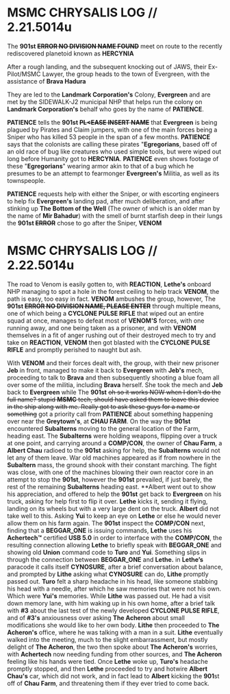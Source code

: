 # MSMC CHRYSALIS LOG // 2.21.5014u 

The **901st ~~ERROR NO DIVISION NAME FOUND~~** meet on route to the recently rediscovered planetoid known as **HERCYNIA** 

After a rough landing, and the subsequent knocking out of JAWS, their Ex-Pilot/MSMC Lawyer, the group heads to the town of Evergreen, with the assistance of **Brava Hadura** 

They are led to the **Landmark Corporation's** Colony, **Evergreen** and are met by the SIDEWALK-J2 municipal NHP that helps run the colony on **Landmark Corporation's** behalf who goes by the name of **PATIENCE**. 

**PATIENCE** tells the **901st ~~PL<EASE INSERT NAME~~** that **Evergreen** is being plagued by Pirates and Claim jumpers, with one of the main forces being a Sniper who has killed 53 people in the span of a few months. **PATIENCE** says that the colonists are calling these pirates "**Egregorians**, based off of an old race of bug like creatures who used simple tools, but were wiped out long before Humanity got to **HERCYNIA**. **PATIENCE** even shows footage of these "**Egregorians**" wearing armor akin to that of a bug which he presumes to be an attempt to fearmonger **Evergreen's** Militia, as well as its townspeople. 

**PATIENCE** requests help with either the Sniper, or with escorting engineers to help fix **Evergreen's** landing pad, after much deliberation, and after stinking up **The Bottom of the Well** (The owner of which is an older man by the name of **Mir Bahadur**) with the smell of burnt starfish deep in their lungs the **901st ~~ERROR~~** chose to go after the Sniper, **VENOM** 
  
# MSMC CHRYSALIS LOG // 2.22.5014u 

The road to Venom is easily gotten to, with **REACTION**, **Lethe's** onboard NHP managing to spot a hole in the forest ceiling to help track **VENOM**, the path is easy, too easy in fact. **VENOM** ambushes the group, however, The **901st ~~ERROR NO DIVISION NAME, PLEASE ENTER~~** through multiple means, one of which being a **CYCLONE PULSE RIFLE** that wiped out an entire squad at once, manages to defeat most of **VENOM'S** forces, with one running away, and one being taken as a prisoner, and with **VENOM** themselves in a fit of anger rushing out of their destroyed mech to try and take on **REACTION**, **VENOM** then got blasted with the **CYCLONE PULSE RIFLE** and promptly perished to naught but ash. 

With **VENOM** and their forces dealt with, the group, with their new prisoner **Jeb** in front, managed to make it back to **Evergreen** with **Jeb's** mech, proceeding to talk to **Brava** and then subsequently shooting a blue foam all over some of the militia, including **Brava** herself. She took the mech and **Jeb** back to **Evergreen** while The **901st** ~~oh so it works NOW when I don't do the full name? stupid **MSMC** tech, should have asked them to leave this device in the ship along with me. Really got to ask these guys for a name or something~~ got a priority call from **PATIENCE** about something happening over near the **Greytown's**, at **CHAU FARM**. On the way the **901st** encountered **Subalterns** moving to the general location of the Farm, heading east. The **Subalterns** were holding weapons, flipping over a truck at one point, and carrying around a **COMP/CON**,  the owner of **Chau Farm**, a **Albert Chau** radioed to the **901st** asking for help, the **Subalterns** would not let any of them leave. War old machines appeared as if from nowhere in the **Subaltern** mass, the ground shook with their constant marching. The fight was close, with one of the machines blowing their own reactor core in an attempt to stop the **901st**, however the **901st** prevailed, if just barely, the rest of the remaining **Subalterns** heading east. **Albert went out to show his appreciation, and offered to help the **901st** get back to **Evergreen** on his truck, asking for help first to flip it over. **Lethe** kicks it, sending it flying, landing on its wheels but with a very large dent on the truck. **Albert** did not take well to this. Asking **Yui** to keep an eye on **Lethe** or else he would never allow them on his farm again. The **901st** inspect the **COMP/CON** next, finding that a **BEGGAR_ONE** is issuing commands, **Lethe** uses his **Achertech:tm:** certified **USB 5.0** in order to interface with the **COMP/CON**, the resulting connection allowing **Lethe** to briefly speak with **BEGGAR_ONE** and showing old **Union** command code to **Turo** and **Yui**. Something slips in through the connection between **BEGGAR_ONE** and **Lethe.** in **Lethe’s** paracode it calls itself **CYNOSURE**, after a brief conversation about balance, and prompted by **Lithe** asking what **CYNOSURE** can do, **Lithe** promptly passed out. **Turo** felt a sharp headache in his head, like someone stabbing his head with a needle, after which he saw memories that were not his own. Which were **Yui's** memories. While **Lithe** was passed out. He had a visit down memory lane, with him waking up in his own home, after a brief talk with **#3** about the last test of the newly developed **CYCLONE PULSE RIFLE**, and of **#3's** anxiousness over asking **The Acheron** about small modifications she would like to her own body. **Lithe** then proceeded to **The Acheron's** office, where he was talking with a man in a suit. **Lithe** eventually walked into the meeting, much to the slight embarrassment, but mostly delight of **The Acheron**, the two then spoke about **The Acheron's** worries, with **Achertech** now needing funding from other sources, and **The Acheron** feeling like his hands were tied. Once **Lethe** woke up, **Turo's** headache promptly stopped, and then **Lethe** proceeded to try and hotwire **Albert Chau's** car, which did not work, and in fact lead to **Albert** kicking the **901**st off of **Chau Farm**, and threatening them if they ever tried to come back. 

 
